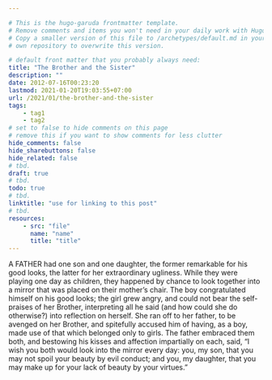 ```yaml
---

# This is the hugo-garuda frontmatter template.
# Remove comments and items you won't need in your daily work with Hugo.
# Copy a smaller version of this file to /archetypes/default.md in your
# own repository to overwrite this version.

# default front matter that you probably always need:
title: "The Brother and the Sister"
description: ""
date: 2012-07-16T00:23:20
lastmod: 2021-01-20T19:03:55+07:00
url: /2021/01/the-brother-and-the-sister
tags:
    - tag1
    - tag2
# set to false to hide comments on this page
# remove this if you want to show comments for less clutter
hide_comments: false
hide_sharebuttons: false
hide_related: false
# tbd.
draft: true
# tbd.
todo: true
# tbd.
linktitle: "use for linking to this post"
# tbd.
resources:
    - src: "file"
      name: "name"
      title: "title"
---
```

A FATHER had one son and one daughter, the former remarkable for his good looks, the latter for her extraordinary ugliness. While they were playing one day as children, they happened by chance to look together into a mirror that was placed on their mother’s chair. The boy congratulated himself on his good looks; the girl grew angry, and could not bear the self-praises of her Brother, interpreting all he said (and how could she do otherwise?) into reflection on herself. She ran off to her father, to be avenged on her Brother, and spitefully accused him of having, as a boy, made use of that which belonged only to girls. The father embraced them both, and bestowing his kisses and affection impartially on each, said, “I wish you both would look into the mirror every day: you, my son, that you may not spoil your beauty by evil conduct; and you, my daughter, that you may make up for your lack of beauty by your virtues.”


